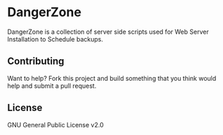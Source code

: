 DangerZone 
==========

DangerZone is a collection of server side scripts used for Web Server Installation to Schedule backups. 

Contributing
------------

Want to help?  Fork this project and build something that you think would help and submit a pull request.  

License
-------
GNU General Public License v2.0
